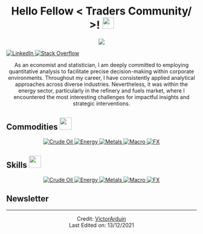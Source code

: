 <h1 align="center">Hello Fellow < Traders Community/ >! <img src="https://raw.githubusercontent.com/MartinHeinz/MartinHeinz/master/wave.gif" width="30px"></h1>

<p align='center'>
  <a href="https://github.com/DenverCoder1/readme-typing-svg">
    <img src="https://readme-typing-svg.herokuapp.com?&font=IBM+Plex+Sans&color=abcdef&size=100&lines=Welcome+to+my+GitHub+Profile!;When+you+have+eliminated+the+impossible,+whatever+remains,+however+improbable,+must+be+the+truth.">
  </a>
</p>

<p align="left">
  <a href="https://www.linkedin.com/in/victorarduin/" target="_blank">
    <img alt="LinkedIn" src="https://img.shields.io/badge/LinkedIn-0077B5?style=for-the-badge&logo=linkedin&logoColor=white">
  </a>   
  <a href="https://stackoverflow.com/users/7813284/arduin" target="_blank">
    <img alt="Stack Overflow" src="https://img.shields.io/badge/Stack_Overflow-FE7A16?style=for-the-badge&logo=stack-overflow&logoColor=white">
  </a>
</p>

<p align="center">
  As an economist and statistician, I am deeply committed to employing quantitative analysis to facilitate precise decision-making within corporate environments. Throughout my career, I have consistently applied analytical approaches across diverse industries. Nevertheless, it was within the energy sector, particularly in the refinery and fuels market, where I encountered the most interesting challenges for impactful insights and strategic interventions.
</p>

<h2>Commodities <img src="https://media2.giphy.com/media/QssGEmpkyEOhBCb7e1/giphy.gif?cid=ecf05e47a0n3gi1bfqntqmob8g9aid1oyj2wr3ds3mg700bl&rid=giphy.gif" width="32px"></h2>

<p align="center">
  <a href="https://en.wikipedia.org/wiki/Crude_oil" target="_blank">
    <img alt="Crude Oil" src="https://img.shields.io/badge/Crude_Oil-FFDD44?style=for-the-badge&logo=oil&logoColor=black">
  </a>
  <a href="https://en.wikipedia.org/wiki/Energy" target="_blank">
    <img alt="Energy" src="https://img.shields.io/badge/Energy-0071C5?style=for-the-badge&logo=energy&logoColor=white">
  </a>
  <a href="https://en.wikipedia.org/wiki/Metal" target="_blank">
    <img alt="Metals" src="https://img.shields.io/badge/Metals-FFD700?style=for-the-badge&logo=metal&logoColor=black">
  </a>
  <a href="https://en.wikipedia.org/wiki/Macroeconomics" target="_blank">
    <img alt="Macro" src="https://img.shields.io/badge/Macro-00A4CC?style=for-the-badge&logo=economics&logoColor=white">
  </a>
  <a href="https://en.wikipedia.org/wiki/Foreign_exchange_market" target="_blank">
    <img alt="FX" src="https://img.shields.io/badge/FX-00BFFF?style=for-the-badge&logo=forex&logoColor=white">
  </a>
</p>

<h2>Skills <img src="https://media2.giphy.com/media/QssGEmpkyEOhBCb7e1/giphy.gif?cid=ecf05e47a0n3gi1bfqntqmob8g9aid1oyj2wr3ds3mg700bl&rid=giphy.gif" width="32px"></h2>

<p align="center">
  <a href="https://en.wikipedia.org/wiki/Crude_oil" target="_blank">
    <img alt="Crude Oil" src="https://img.shields.io/badge/Crude_Oil-FFDD44?style=for-the-badge&logo=oil&logoColor=black">
  </a>
  <a href="https://en.wikipedia.org/wiki/Energy" target="_blank">
    <img alt="Energy" src="https://img.shields.io/badge/Energy-0071C5?style=for-the-badge&logo=energy&logoColor=white">
  </a>
  <a href="https://en.wikipedia.org/wiki/Metal" target="_blank">
    <img alt="Metals" src="https://img.shields.io/badge/Metals-FFD700?style=for-the-badge&logo=metal&logoColor=black">
  </a>
  <a href="https://en.wikipedia.org/wiki/Macroeconomics" target="_blank">
    <img alt="Macro" src="https://img.shields.io/badge/Macro-00A4CC?style=for-the-badge&logo=economics&logoColor=white">
  </a>
  <a href="https://en.wikipedia.org/wiki/Foreign_exchange_market" target="_blank">
    <img alt="FX" src="https://img.shields.io/badge/FX-00BFFF?style=for-the-badge&logo=forex&logoColor=white">
  </a>
</p>

<h2>Newsletter</h2>

<!-- Add your popular projects here -->

---

<p align="center">
  Credit: <a href="https://github.com/Arduinn/VictorArduin">VictorArduin</a> <br>
  Last Edited on: 13/12/2021
</p>
